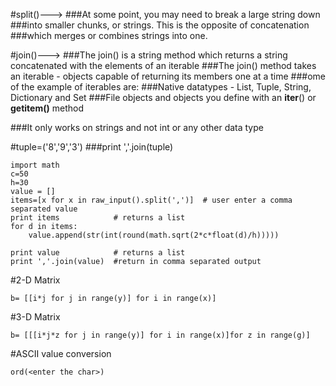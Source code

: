 #split()--->
###At some point, you may need to break a large string down
###into smaller chunks, or strings. This is the opposite of concatenation
###which merges or combines strings into one.


#join()--->
###The join() is a string method which returns a string concatenated with the elements of an iterable
###The join() method takes an iterable - objects capable of returning its members one at a time
###ome of the example of iterables are:
###Native datatypes - List, Tuple, String, Dictionary and Set
###File objects and objects you define with an __iter__() or __getitem()__ method

###It only works on strings and not int or any other data type

#tuple=('8','9','3')
###print ','.join(tuple)

```
import math
c=50
h=30
value = []
items=[x for x in raw_input().split(',')]  # user enter a comma separated value
print items            # returns a list
for d in items:
    value.append(str(int(round(math.sqrt(2*c*float(d)/h)))))

print value            # returns a list
print ','.join(value)  #return in comma separated output
```

#2-D Matrix
```
b= [[i*j for j in range(y)] for i in range(x)]

```

#3-D Matrix
```
b= [[[i*j*z for j in range(y)] for i in range(x)]for z in range(g)]
```

#ASCII value conversion
```
ord(<enter the char>)
```


